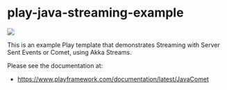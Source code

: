 # play-java-streaming-example

[<img src="https://img.shields.io/travis/playframework/play-java-streaming-example.svg"/>](https://travis-ci.org/playframework/play-java-streaming-example)

This is an example Play template that demonstrates Streaming with Server Sent Events or Comet, using Akka Streams.

Please see the documentation at:

* <https://www.playframework.com/documentation/latest/JavaComet>
